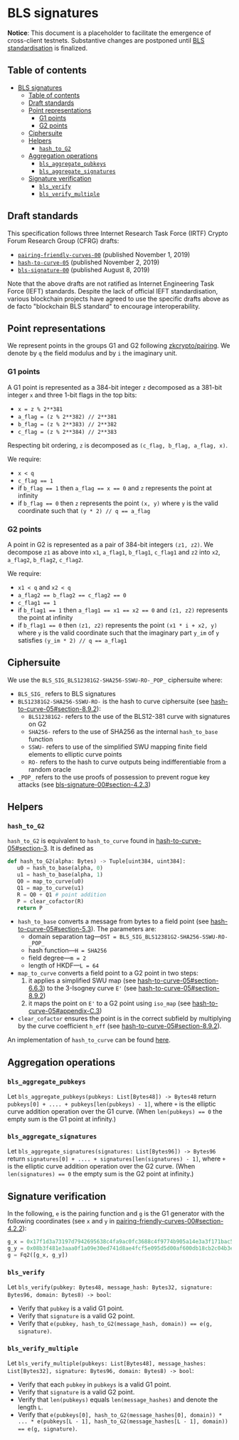 # BLS signatures

**Notice**: This document is a placeholder to facilitate the emergence of cross-client testnets. Substantive changes are postponed until [BLS standardisation](https://github.com/pairingwg/bls_standard) is finalized.

## Table of contents
<!-- TOC -->

- [BLS signatures](#bls-signatures)
    - [Table of contents](#table-of-contents)
    - [Draft standards](#draft-standards)
    - [Point representations](#point-representations)
        - [G1 points](#g1-points)
        - [G2 points](#g2-points)
    - [Ciphersuite](#ciphersuite)
    - [Helpers](#helpers)
        - [`hash_to_G2`](#hash_to_g2)
    - [Aggregation operations](#aggregation-operations)
        - [`bls_aggregate_pubkeys`](#bls_aggregate_pubkeys)
        - [`bls_aggregate_signatures`](#bls_aggregate_signatures)
    - [Signature verification](#signature-verification)
        - [`bls_verify`](#bls_verify)
        - [`bls_verify_multiple`](#bls_verify_multiple)

<!-- /TOC -->

## Draft standards

This specification follows three Internet Research Task Force (IRTF) Crypto Forum Research Group (CFRG) drafts:

* [`pairing-friendly-curves-00`](https://tools.ietf.org/html/draft-irtf-cfrg-pairing-friendly-curves-00) (published November 1, 2019)
* [`hash-to-curve-05`](https://tools.ietf.org/html/draft-irtf-cfrg-hash-to-curve-05) (published November 2, 2019)
* [`bls-signature-00`](https://tools.ietf.org/html/draft-irtf-cfrg-bls-signature-00) (published August 8, 2019)

Note that the above drafts are not ratified as Internet Engineering Task Force (IEFT) standards. Despite the lack of official IEFT standardisation, various blockchain projects have agreed to use the specific drafts above as de facto "blockchain BLS standard" to encourage interoperability.

## Point representations

We represent points in the groups G1 and G2 following [zkcrypto/pairing](https://github.com/zkcrypto/pairing/tree/master/src/bls12_381). We denote by `q` the field modulus and by `i` the imaginary unit.

### G1 points

A G1 point is represented as a 384-bit integer `z` decomposed as a 381-bit integer `x` and three 1-bit flags in the top bits:

* `x = z % 2**381`
* `a_flag = (z % 2**382) // 2**381`
* `b_flag = (z % 2**383) // 2**382`
* `c_flag = (z % 2**384) // 2**383`

Respecting bit ordering, `z` is decomposed as `(c_flag, b_flag, a_flag, x)`.

We require:

* `x < q`
* `c_flag == 1`
* if `b_flag == 1` then `a_flag == x == 0` and `z` represents the point at infinity
* if `b_flag == 0` then `z` represents the point `(x, y)` where `y` is the valid coordinate such that `(y * 2) // q == a_flag`

### G2 points

A point in G2 is represented as a pair of 384-bit integers `(z1, z2)`. We decompose `z1` as above into `x1`, `a_flag1`, `b_flag1`, `c_flag1` and `z2` into `x2`, `a_flag2`, `b_flag2`, `c_flag2`.

We require:

* `x1 < q` and `x2 < q`
* `a_flag2 == b_flag2 == c_flag2 == 0`
* `c_flag1 == 1`
* if `b_flag1 == 1` then `a_flag1 == x1 == x2 == 0` and `(z1, z2)` represents the point at infinity
* if `b_flag1 == 0` then `(z1, z2)` represents the point `(x1 * i + x2, y)` where `y` is the valid coordinate such that the imaginary part `y_im` of `y` satisfies `(y_im * 2) // q == a_flag1`

## Ciphersuite

We use the `BLS_SIG_BLS12381G2-SHA256-SSWU-RO-_POP_` ciphersuite where:

* `BLS_SIG_` refers to BLS signatures
* `BLS12381G2-SHA256-SSWU-RO-` is the hash to curve ciphersuite (see [hash-to-curve-05#section-8.9.2](https://tools.ietf.org/html/draft-irtf-cfrg-hash-to-curve-05#section-8.9.2)):
    * `BLS12381G2-` refers to the use of the BLS12-381 curve with signatures on G2
    * `SHA256-` refers to the use of SHA256 as the internal `hash_to_base` function
    * `SSWU-` refers to use of the simplified SWU mapping finite field elements to elliptic curve points
    * `RO-` refers to the hash to curve outputs being indifferentiable from a random oracle
* `_POP_` refers to the use proofs of possession to prevent rogue key attacks (see [bls-signature-00#section-4.2.3](https://tools.ietf.org/html/draft-irtf-cfrg-bls-signature-00#section-4.2.3))

## Helpers

### `hash_to_G2`

`hash_to_G2` is equivalent to `hash_to_curve` found in [hash-to-curve-05#section-3](https://tools.ietf.org/html/draft-irtf-cfrg-hash-to-curve-05#section-3). It is defined as

```python
def hash_to_G2(alpha: Bytes) -> Tuple[uint384, uint384]:
   u0 = hash_to_base(alpha, 0)
   u1 = hash_to_base(alpha, 1)
   Q0 = map_to_curve(u0)
   Q1 = map_to_curve(u1)
   R = Q0 + Q1 # point addition
   P = clear_cofactor(R)
   return P
 ```

* `hash_to_base` converts a message from bytes to a field point (see [hash-to-curve-05#section-5.3](https://tools.ietf.org/html/draft-irtf-cfrg-hash-to-curve-05#section-5.3)). The parameters are:
    * domain separation tag—`DST = BLS_SIG_BLS12381G2-SHA256-SSWU-RO-_POP_`
    * hash function—`H = SHA256`
    * field degree—`m = 2`
    * length of HKDF—`L = 64`
* `map_to_curve` converts a field point to a G2 point in two steps:
    1) it applies a simplified SWU map (see [hash-to-curve-05#section-6.6.3](https://tools.ietf.org/html/draft-irtf-cfrg-hash-to-curve-05#section-6.6.3)) to the 3-Isogney curve  `E'` (see [hash-to-curve-05#section-8.9.2](https://tools.ietf.org/html/draft-irtf-cfrg-hash-to-curve-05#section-8.9.2))
    2) it maps the point on `E'` to a G2 point using `iso_map` (see [hash-to-curve-05#appendix-C.3](https://tools.ietf.org/html/draft-irtf-cfrg-hash-to-curve-05#appendix-C.3))
* `clear_cofactor` ensures the point is in the correct subfield by multiplying by the curve coefficient `h_eff` (see [hash-to-curve-05#section-8.9.2](https://tools.ietf.org/html/draft-irtf-cfrg-hash-to-curve-05#section-8.9.2)).

An implementation of `hash_to_curve` can be found [here](https://github.com/kwantam/bls_sigs_ref/blob/93b58f3e9f9ef55085f9ad78c708fa5ad9b894df/python-impl/opt_swu_g2.py#L131).

## Aggregation operations

### `bls_aggregate_pubkeys`

Let `bls_aggregate_pubkeys(pubkeys: List[Bytes48]) -> Bytes48` return `pubkeys[0] + .... + pubkeys[len(pubkeys) - 1]`, where `+` is the elliptic curve addition operation over the G1 curve. (When `len(pubkeys) == 0` the empty sum is the G1 point at infinity.)

### `bls_aggregate_signatures`

Let `bls_aggregate_signatures(signatures: List[Bytes96]) -> Bytes96` return `signatures[0] + .... + signatures[len(signatures) - 1]`, where `+` is the elliptic curve addition operation over the G2 curve. (When `len(signatures) == 0` the empty sum is the G2 point at infinity.)

## Signature verification

In the following, `e` is the pairing function and `g` is the G1 generator with the following coordinates (see `x` and `y` in [pairing-friendly-curves-00#section-4.2.2](https://tools.ietf.org/html/draft-irtf-cfrg-pairing-friendly-curves-00#section-4.2.2)):

```python
g_x = 0x17f1d3a73197d7942695638c4fa9ac0fc3688c4f9774b905a14e3a3f171bac586c55e83ff97a1aeffb3af00adb22c6bb
g_y = 0x08b3f481e3aaa0f1a09e30ed741d8ae4fcf5e095d5d00af600db18cb2c04b3edd03cc744a2888ae40caa232946c5e7e1
g = Fq2([g_x, g_y])
```

### `bls_verify`

Let `bls_verify(pubkey: Bytes48, message_hash: Bytes32, signature: Bytes96, domain: Bytes8) -> bool`:

* Verify that `pubkey` is a valid G1 point.
* Verify that `signature` is a valid G2 point.
* Verify that `e(pubkey, hash_to_G2(message_hash, domain)) == e(g, signature)`.

### `bls_verify_multiple`

Let `bls_verify_multiple(pubkeys: List[Bytes48], message_hashes: List[Bytes32], signature: Bytes96, domain: Bytes8) -> bool`:

* Verify that each `pubkey` in `pubkeys` is a valid G1 point.
* Verify that `signature` is a valid G2 point.
* Verify that `len(pubkeys)` equals `len(message_hashes)` and denote the length `L`.
* Verify that `e(pubkeys[0], hash_to_G2(message_hashes[0], domain)) * ... * e(pubkeys[L - 1], hash_to_G2(message_hashes[L - 1], domain)) == e(g, signature)`.
